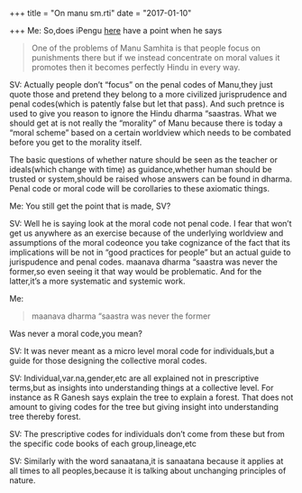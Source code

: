 +++
title = "On manu sm.rti"
date = "2017-01-10"

+++
Me: So,does iPengu
[here](https://www.reddit.com/r/hinduism/comments/5kwpna/perhaps_hinduism_should_be_called_satdharma/)
have a point when he says

> One of the problems of Manu Samhita is that people focus on
> punishments there but if we instead concentrate on moral values it
> promotes then it becomes perfectly Hindu in every way.

SV: Actually people don’t “focus” on the penal codes of Manu,they just
quote those and pretend they belong to a more civilized jurisprudence
and penal codes(which is patently false but let that pass). And such
pretnce is used to give you reason to ignore the Hindu dharma “saastras.
What we should get at is not really the “morality” of Manu because there
is today a “moral scheme” based on a certain worldview which needs to be
combated before you get to the morality itself.

The basic questions of whether nature should be seen as the teacher or
ideals(which change with time) as guidance,whether human should be
trusted or system,should be raised whose answers can be found in dharma.
Penal code or moral code will be corollaries to these axiomatic things.

Me: You still get the point that is made, SV?

SV: Well he is saying look at the moral code not penal code. I fear that
won’t get us anywhere as an exercise because of the underlying worldview
and assumptions of the moral codeonce you take cognizance of the fact
that its implications will be not in “good practices for people” but an
actual guide to jurispudence and penal codes. maanava dharma “saastra
was never the former,so even seeing it that way would be problematic.
And for the latter,it’s a more systematic and systemic work.

Me:

> maanava dharma “saastra was never the former

Was never a moral code,you mean?

SV: It was never meant as a micro level moral code for individuals,but a
guide for those designing the collective moral codes.

SV: Individual,var.na,gender,etc are all explained not in prescriptive
terms,but as insights into understanding things at a collective level.
For instance as R Ganesh says explain the tree to explain a forest. That
does not amount to giving codes for the tree but giving insight into
understanding tree thereby forest.

SV: The prescriptive codes for individuals don’t come from these but
from the specific code books of each group,lineage,etc

SV: Similarly with the word sanaatana,it is sanaatana because it applies
at all times to all peoples,because it is talking about unchanging
principles of nature.


